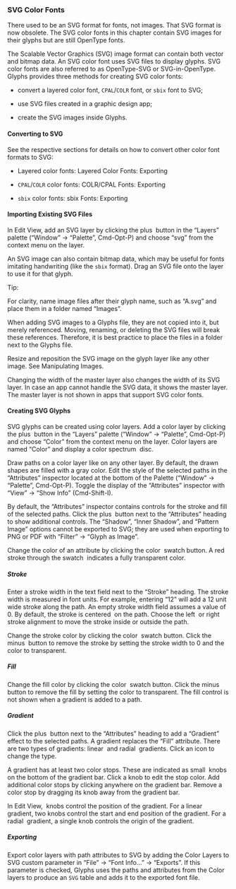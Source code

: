 ### SVG Color Fonts

There used to be an SVG format for fonts, not images.
That SVG format is now obsolete.
The SVG color fonts in this chapter contain SVG images for their glyphs but are still OpenType fonts.

The Scalable Vector Graphics (SVG) image format can contain both vector and bitmap data.
An SVG color font uses SVG files to display glyphs.
SVG color fonts are also referred to as OpenType-SVG or SVG-in-OpenType.
Glyphs provides three methods for creating SVG color fonts:

- convert a layered color font, `CPAL`/`COLR` font, or `sbix` font to SVG;

- use SVG files created in a graphic design app;

- create the SVG images inside Glyphs.

#### Converting to SVG

See the respective sections for details on how to convert other color font formats to SVG:

- Layered color fonts: Layered Color Fonts: Exporting

- `CPAL`/`COLR` color fonts: COLR/CPAL Fonts: Exporting

- `sbix` color fonts: sbix Fonts: Exporting

#### Importing Existing SVG Files

In Edit View, add an SVG layer by clicking the plus  button in the “Layers” palette (“Window” → “Palette”, Cmd-Opt-P) and choose “svg” from the context menu on the layer.

An SVG image can also contain bitmap data, which may be useful for fonts imitating handwriting (like the `sbix` format).
Drag an SVG file onto the layer to use it for that glyph.

Tip:

For clarity, name image files after their glyph name, such as “A.svg” and place them in a folder named “Images”.

When adding SVG images to a Glyphs file, they are not copied into it, but merely referenced.
Moving, renaming, or deleting the SVG files will break these references.
Therefore, it is best practice to place the files in a folder next to the Glyphs file.

Resize and reposition the SVG image on the glyph layer like any other image.
See Manipulating Images.

Changing the width of the master layer also changes the width of its SVG layer.
In case an app cannot handle the SVG data, it shows the master layer.
The master layer is not shown in apps that support SVG color fonts.

#### Creating SVG Glyphs

SVG glyphs can be created using color layers.
Add a color layer by clicking the plus  button in the “Layers” palette (“Window” → “Palette”, Cmd-Opt-P) and choose “Color” from the context menu on the layer.
Color layers are named “Color” and display a color spectrum  disc.

Draw paths on a color layer like on any other layer.
By default, the drawn shapes are filled with a gray color.
Edit the style of the selected paths in the “Attributes” inspector located at the bottom of the Palette (“Window” → “Palette”, Cmd-Opt-P).
Toggle the display of the “Attributes” inspector with “View” → “Show Info” (Cmd-Shift-I).

By default, the “Attributes” inspector contains controls for the stroke and fill of the selected paths.
Click the plus  button next to the “Attributes” heading to show additional controls.
The “Shadow”, “Inner Shadow”, and “Pattern Image” options cannot be exported to SVG; they are used when exporting to PNG or PDF with “Filter” → “Glyph as Image”.

Change the color of an attribute by clicking the color  swatch button.
A red stroke through the swatch  indicates a fully transparent color.

##### Stroke

Enter a stroke width in the text field next to the “Stroke” heading.
The stroke width is measured in font units.
For example, entering “12” will add a 12 unit wide stroke along the path.
An empty stroke width field assumes a value of 0.
By default, the stroke is centered  on the path.
Choose the left  or right  stroke alignment to move the stroke inside or outside the path.

Change the stroke color by clicking the color  swatch button.
Click the minus  button to remove the stroke by setting the stroke width to 0 and the color to transparent.

##### Fill

Change the fill color by clicking the color  swatch button.
Click the minus  button to remove the fill by setting the color to transparent.
The fill control is not shown when a gradient is added to a path.

##### Gradient

Click the plus  button next to the “Attributes” heading to add a “Gradient” effect to the selected paths.
A gradient replaces the “Fill” attribute.
There are two types of gradients: linear  and radial  gradients.
Click an icon to change the type.

A gradient has at least two color stops.
These are indicated as small  knobs on the bottom of the gradient bar.
Click a knob to edit the stop color.
Add additional color stops by clicking anywhere on the gradient bar.
Remove a color stop by dragging its knob away from the gradient bar.

In Edit View,  knobs control the position of the gradient.
For a linear  gradient, two knobs control the start and end position of the gradient.
For a radial  gradient, a single knob controls the origin of the gradient.

##### Exporting

Export color layers with path attributes to SVG by adding the Color Layers to SVG custom parameter in “File” → “Font Info…” → “Exports”.
If this parameter is checked, Glyphs uses the paths and attributes from the Color layers to produce an `SVG` table and adds it to the exported font file.